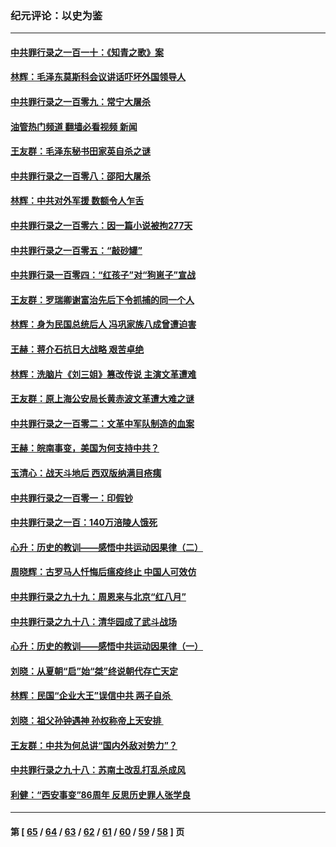 ### 纪元评论：以史为鉴
---
#### [中共罪行录之一百一十：《知青之歌》案](../../pages/nsc1028/n13920732.md?02030330) 
#### [林辉：毛泽东莫斯科会议讲话吓坏外国领导人](../../pages/nsc1028/n13917931.md?02030330) 
#### [中共罪行录之一百零九：常宁大屠杀](../../pages/nsc1028/n13917366.md?02030330) 
#### [油管热门频道 翻墙必看视频 新闻](ok?02030330)
#### [王友群：毛泽东秘书田家英自杀之谜](../../pages/nsc1028/n13916918.md?02030330) 
#### [中共罪行录之一百零八：邵阳大屠杀](../../pages/nsc1028/n13916622.md?02030330) 
#### [林辉：中共对外军援 数额令人乍舌](../../pages/nsc1028/n13914615.md?02030330) 
#### [中共罪行录之一百零六：因一篇小说被拘277天](../../pages/nsc1028/n13913548.md?02030330) 
#### [中共罪行录之一百零五：“敲砂罐”](../../pages/nsc1028/n13912910.md?02030330) 
#### [中共罪行录一百零四：“红孩子”对“狗崽子”宣战](../../pages/nsc1028/n13908811.md?02030330) 
#### [王友群：罗瑞卿谢富治先后下令抓捕的同一个人](../../pages/nsc1028/n13907857.md?02030330) 
#### [林辉：身为民国总统后人 冯巩家族八成曾遭迫害](../../pages/nsc1028/n13907756.md?02030330) 
#### [王赫：蒋介石抗日大战略 艰苦卓绝](../../pages/nsc1028/n13904249.md?02030330) 
#### [林辉：洗脑片《刘三姐》篡改传说 主演文革遭难](../../pages/nsc1028/n13899238.md?02030330) 
#### [王友群：原上海公安局长黄赤波文革遭大难之谜](../../pages/nsc1028/n13898139.md?02030330) 
#### [中共罪行录之一百零二：文革中军队制造的血案](../../pages/nsc1028/n13897782.md?02030330) 
#### [王赫：皖南事变，美国为何支持中共？](../../pages/nsc1028/n13897035.md?02030330) 
#### [玉清心：战天斗地后 西双版纳满目疮痍](../../pages/nsc1028/n13895566.md?02030330) 
#### [中共罪行录之一百零一：印假钞](../../pages/nsc1028/n13896066.md?02030330) 
#### [中共罪行录之一百：140万涪陵人饿死](../../pages/nsc1028/n13892716.md?02030330) 
#### [心升：历史的教训——感悟中共运动因果律（二）](../../pages/nsc1028/n13892402.md?02030330) 
#### [周晓辉：古罗马人忏悔后瘟疫终止 中国人可效仿](../../pages/nsc1028/n13891767.md?02030330) 
#### [中共罪行录之九十九：周恩来与北京“红八月”](../../pages/nsc1028/n13892095.md?02030330) 
#### [中共罪行录之九十八：清华园成了武斗战场](../../pages/nsc1028/n13891003.md?02030330) 
#### [心升：历史的教训——感悟中共运动因果律（一）](../../pages/nsc1028/n13890731.md?02030330) 
#### [刘晓：从夏朝“启”始“桀”终说朝代存亡天定](../../pages/nsc1028/n13874028.md?02030330) 
#### [林辉：民国“企业大王”误信中共  两子自杀 ](../../pages/nsc1028/n13886313.md?02030330) 
#### [刘晓：祖父孙钟遇神 孙权称帝上天安排 ](../../pages/nsc1028/n13882761.md?02030330) 
#### [王友群：中共为何总讲“国内外敌对势力”？](../../pages/nsc1028/n13881858.md?02030330) 
#### [中共罪行录之九十八：苏南土改乱打乱杀成风](../../pages/nsc1028/n13881845.md?02030330) 
#### [利健：“西安事变”86周年 反思历史罪人张学良](../../pages/nsc1028/n13882019.md?02030330) 

---
#### 第 [ [65](./65.md?02030330) / [64](./64.md?02030330) / [63](./63.md?02030330) / [62](./62.md?02030330) / [61](./61.md?02030330) / [60](./60.md?02030330) / [59](./59.md?02030330) / [58](./58.md?02030330) ] 页
